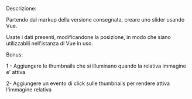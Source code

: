Descrizione:

Partendo dal markup della versione consegnata, creare uno slider usando Vue.

Usate i dati presenti, modificandone la posizione, in modo che siano utilizzabili nell'istanza di Vue in uso.

Bonus:

1 - Aggiungere le thumbnails che si illuminano quando la relativa immagine e' attiva

2-  Aggiungere un evento di click sulle thumbnails per rendere attiva l'immagine relativa